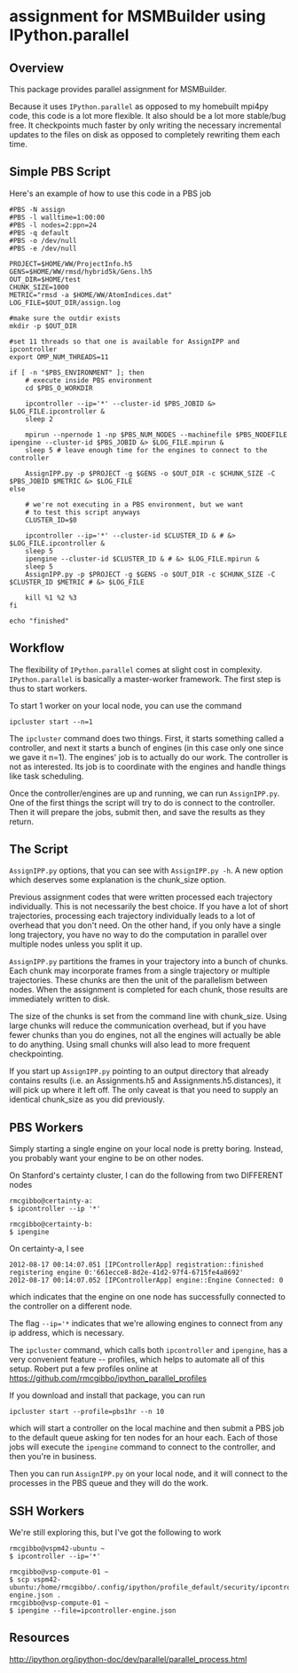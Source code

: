  assignment for MSMBuilder using IPython.parallel 
=========================================================

Overview
--------
This package provides parallel assignment for MSMBuilder.

Because it uses `IPython.parallel` as opposed to my homebuilt mpi4py
code, this code is a lot more flexible. It also should be a lot more stable/bug
free. It checkpoints much faster by only writing the necessary incremental
updates to the files on disk as opposed to completely rewriting them each time.

Simple PBS Script
-----------------

Here's an example of how to use this code in a PBS job

    #PBS -N assign
	#PBS -l walltime=1:00:00
	#PBS -l nodes=2:ppn=24
	#PBS -q default
	#PBS -o /dev/null
	#PBS -e /dev/null 

    PROJECT=$HOME/WW/ProjectInfo.h5
	GENS=$HOME/WW/rmsd/hybrid5k/Gens.lh5
	OUT_DIR=$HOME/test
	CHUNK_SIZE=1000
	METRIC="rmsd -a $HOME/WW/AtomIndices.dat"
	LOG_FILE=$OUT_DIR/assign.log

    #make sure the outdir exists
	mkdir -p $OUT_DIR

    #set 11 threads so that one is available for AssignIPP and ipcontroller
	export OMP_NUM_THREADS=11

    if [ -n "$PBS_ENVIRONMENT" ]; then
        # execute inside PBS environment
		cd $PBS_O_WORKDIR

        ipcontroller --ip='*' --cluster-id $PBS_JOBID &> $LOG_FILE.ipcontroller &
		sleep 2

        mpirun --npernode 1 -np $PBS_NUM_NODES --machinefile $PBS_NODEFILE ipengine --cluster-id $PBS_JOBID &> $LOG_FILE.mpirun &
		sleep 5 # leave enough time for the engines to connect to the controller

        AssignIPP.py -p $PROJECT -g $GENS -o $OUT_DIR -c $CHUNK_SIZE -C $PBS_JOBID $METRIC &> $LOG_FILE
	else

        # we're not executing in a PBS environment, but we want
		# to test this script anyways
		CLUSTER_ID=$0

        ipcontroller --ip='*' --cluster-id $CLUSTER_ID & # &> $LOG_FILE.ipcontroller &
		sleep 5
		ipengine --cluster-id $CLUSTER_ID & # &> $LOG_FILE.mpirun &
		sleep 5
		AssignIPP.py -p $PROJECT -g $GENS -o $OUT_DIR -c $CHUNK_SIZE -C $CLUSTER_ID $METRIC # &> $LOG_FILE

        kill %1 %2 %3
	fi

    echo "finished"


Workflow
--------
The flexibility of `IPython.parallel` comes at slight cost in complexity.
`IPython.parallel` is basically a master-worker framework. The first step
is thus to start workers.

To start 1 worker on your local node, you can use the command

    ipcluster start --n=1

The `ipcluster` command does two things. First, it starts something called a
controller, and next it starts a bunch of engines (in this case only one since
we gave it n=1). The engines' job is to actually do our work. The controller is
not as interested. Its job is to coordinate with the engines and handle things
like task scheduling.

Once the controller/engines are up and running, we can run `AssignIPP.py`.
One of the first things the script will try to do is connect to the controller.
Then it will prepare the jobs, submit then, and save the results as they return.

The Script
----------

`AssignIPP.py` options, that you can see with `AssignIPP.py -h`. A new option
which deserves some explanation is the chunk_size option.

Previous assignment codes that were written processed each trajectory individually.
This is not necessarily the best choice. If you have a lot of short trajectories,
processing each trajectory individually leads to a lot of overhead that you
don't need. On the other hand, if you only have a single long trajectory,
you have no way to do the computation in parallel over multiple nodes unless you
split it up.

`AssignIPP.py` partitions the frames in your trajectory into a bunch of chunks.
Each chunk may incorporate frames from a single trajectory or multiple trajectories.
These chunks are then the unit of the parallelism between nodes. When the assignment
is completed for each chunk, those results are immediately written to disk.

The size of the chunks is set from the command line with chunk_size. Using large
chunks will reduce the communication overhead, but if you have fewer chunks
than you do engines, not all the engines will actually be able to do anything.
Using small chunks will also lead to more frequent checkpointing.


If you start up `AssignIPP.py` pointing to an output directory that already
contains results (i.e. an Assignments.h5 and Assignments.h5.distances), it will
pick up where it left off. The only caveat is that you need to supply an identical
chunk_size as you did previously.

PBS Workers
-----------

Simply starting a single engine on your local node is pretty boring. Instead, you
probably want your engine to be on other nodes.

On Stanford's certainty cluster, I can do the following from two DIFFERENT nodes
    
    rmcgibbo@certainty-a:
    $ ipcontroller --ip '*'
    
    rmcgibbo@certainty-b:
    $ ipengine
    
On certainty-a, I see

    2012-08-17 00:14:07.051 [IPControllerApp] registration::finished registering engine 0:'661ecce8-8d2e-41d2-97f4-6715fe4a8692'
    2012-08-17 00:14:07.052 [IPControllerApp] engine::Engine Connected: 0
    
which indicates that the engine on one node has successfully connected to
the controller on a different node.

The flag `--ip='*` indicates that we're allowing engines to connect from any ip
address, which is necessary.

The `ipcluster` command, which calls both `ipcontroller` and `ipengine`, has a
very convenient feature -- profiles, which helps to automate all of this setup.
Robert put a few profiles online at https://github.com/rmcgibbo/ipython_parallel_profiles

If you download and install that package, you can run

    ipcluster start --profile=pbs1hr --n 10
    
which will start a controller on the local machine and then submit a PBS job to the
default queue asking for ten nodes for an hour each. Each of those jobs will execute
the `ipengine` command to connect to the controller, and then you're in business.

Then you can run `AssignIPP.py` on your local node, and it will connect to the
processes in the PBS queue and they will do the work.

SSH Workers
-----------

We're still exploring this, but I've got the following to work

    rmcgibbo@vspm42-ubuntu ~
    $ ipcontroller --ip='*'

    rmcgibbo@vsp-compute-01 ~
    $ scp vspm42-ubuntu:/home/rmcgibbo/.config/ipython/profile_default/security/ipcontroller-engine.json .
    rmcgibbo@vsp-compute-01 ~
    $ ipengine --file=ipcontroller-engine.json
    
Resources
---------

http://ipython.org/ipython-doc/dev/parallel/parallel_process.html




